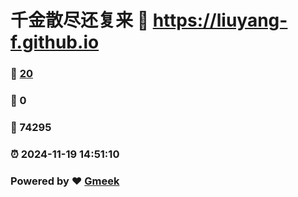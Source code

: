 # 千金散尽还复来 :link: https://liuyang-f.github.io 
### :page_facing_up: [20](https://liuyang-f.github.io/tag.html) 
### :speech_balloon: 0 
### :hibiscus: 74295 
### :alarm_clock: 2024-11-19 14:51:10 
### Powered by :heart: [Gmeek](https://github.com/Meekdai/Gmeek)
